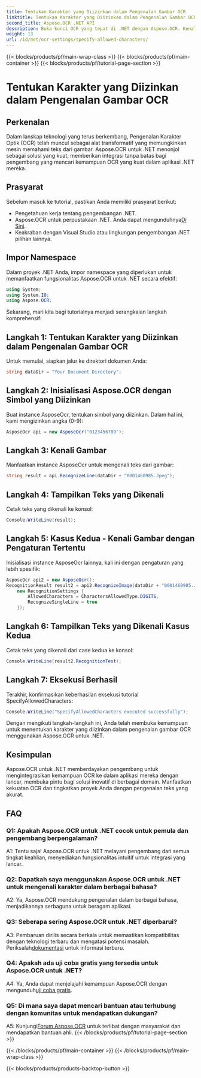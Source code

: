```yaml
---
title: Tentukan Karakter yang Diizinkan dalam Pengenalan Gambar OCR
linktitle: Tentukan Karakter yang Diizinkan dalam Pengenalan Gambar OCR
second_title: Aspose.OCR .NET API
description: Buka kunci OCR yang tepat di .NET dengan Aspose.OCR. Kenali teks dari gambar dengan mudah. Unduh sekarang untuk pengalaman pengembangan yang transformatif.
weight: 13
url: /id/net/ocr-settings/specify-allowed-characters/
---
```


{{< blocks/products/pf/main-wrap-class >}}
{{< blocks/products/pf/main-container >}}
{{< blocks/products/pf/tutorial-page-section >}}

# Tentukan Karakter yang Diizinkan dalam Pengenalan Gambar OCR

## Perkenalan

Dalam lanskap teknologi yang terus berkembang, Pengenalan Karakter Optik (OCR) telah muncul sebagai alat transformatif yang memungkinkan mesin memahami teks dari gambar. Aspose.OCR untuk .NET menonjol sebagai solusi yang kuat, memberikan integrasi tanpa batas bagi pengembang yang mencari kemampuan OCR yang kuat dalam aplikasi .NET mereka.

## Prasyarat

Sebelum masuk ke tutorial, pastikan Anda memiliki prasyarat berikut:

- Pengetahuan kerja tentang pengembangan .NET.
-  Aspose.OCR untuk perpustakaan .NET. Anda dapat mengunduhnya[Di Sini](https://releases.aspose.com/ocr/net/).
- Keakraban dengan Visual Studio atau lingkungan pengembangan .NET pilihan lainnya.

## Impor Namespace

Dalam proyek .NET Anda, impor namespace yang diperlukan untuk memanfaatkan fungsionalitas Aspose.OCR untuk .NET secara efektif:

```csharp
using System;
using System.IO;
using Aspose.OCR;
```

Sekarang, mari kita bagi tutorialnya menjadi serangkaian langkah komprehensif:

## Langkah 1: Tentukan Karakter yang Diizinkan dalam Pengenalan Gambar OCR

Untuk memulai, siapkan jalur ke direktori dokumen Anda:

```csharp
string dataDir = "Your Document Directory";
```

## Langkah 2: Inisialisasi Aspose.OCR dengan Simbol yang Diizinkan

Buat instance AsposeOcr, tentukan simbol yang diizinkan. Dalam hal ini, kami mengizinkan angka (0-9):

```csharp
AsposeOcr api = new AsposeOcr("0123456789");
```

## Langkah 3: Kenali Gambar

Manfaatkan instance AsposeOcr untuk mengenali teks dari gambar:

```csharp
string result = api.RecognizeLine(dataDir + "0001460985.Jpeg");
```

## Langkah 4: Tampilkan Teks yang Dikenali

Cetak teks yang dikenali ke konsol:

```csharp
Console.WriteLine(result);
```

## Langkah 5: Kasus Kedua - Kenali Gambar dengan Pengaturan Tertentu

Inisialisasi instance AsposeOcr lainnya, kali ini dengan pengaturan yang lebih spesifik:

```csharp
AsposeOcr api2 = new AsposeOcr();
RecognitionResult result2 = api2.RecognizeImage(dataDir + "0001460985.Jpeg", 
    new RecognitionSettings { 
        AllowedCharacters = CharactersAllowedType.DIGITS,
        RecognizeSingleLine = true
    });
```

## Langkah 6: Tampilkan Teks yang Dikenali Kasus Kedua

Cetak teks yang dikenali dari case kedua ke konsol:

```csharp
Console.WriteLine(result2.RecognitionText);
```

## Langkah 7: Eksekusi Berhasil

Terakhir, konfirmasikan keberhasilan eksekusi tutorial SpecifyAllowedCharacters:

```csharp
Console.WriteLine("SpecifyAllowedCharacters executed successfully");
```

Dengan mengikuti langkah-langkah ini, Anda telah membuka kemampuan untuk menentukan karakter yang diizinkan dalam pengenalan gambar OCR menggunakan Aspose.OCR untuk .NET.

## Kesimpulan

Aspose.OCR untuk .NET memberdayakan pengembang untuk mengintegrasikan kemampuan OCR ke dalam aplikasi mereka dengan lancar, membuka pintu bagi solusi inovatif di berbagai domain. Manfaatkan kekuatan OCR dan tingkatkan proyek Anda dengan pengenalan teks yang akurat.

## FAQ

### Q1: Apakah Aspose.OCR untuk .NET cocok untuk pemula dan pengembang berpengalaman?

A1: Tentu saja! Aspose.OCR untuk .NET melayani pengembang dari semua tingkat keahlian, menyediakan fungsionalitas intuitif untuk integrasi yang lancar.

### Q2: Dapatkah saya menggunakan Aspose.OCR untuk .NET untuk mengenali karakter dalam berbagai bahasa?

A2: Ya, Aspose.OCR mendukung pengenalan dalam berbagai bahasa, menjadikannya serbaguna untuk beragam aplikasi.

### Q3: Seberapa sering Aspose.OCR untuk .NET diperbarui?

 A3: Pembaruan dirilis secara berkala untuk memastikan kompatibilitas dengan teknologi terbaru dan mengatasi potensi masalah. Periksalah[dokumentasi](https://reference.aspose.com/ocr/net/) untuk informasi terbaru.

### Q4: Apakah ada uji coba gratis yang tersedia untuk Aspose.OCR untuk .NET?

 A4: Ya, Anda dapat menjelajahi kemampuan Aspose.OCR dengan mengunduh[uji coba gratis](https://releases.aspose.com/).

### Q5: Di mana saya dapat mencari bantuan atau terhubung dengan komunitas untuk mendapatkan dukungan?

 A5: Kunjungi[Forum Aspose.OCR](https://forum.aspose.com/c/ocr/16) untuk terlibat dengan masyarakat dan mendapatkan bantuan ahli.
{{< /blocks/products/pf/tutorial-page-section >}}

{{< /blocks/products/pf/main-container >}}
{{< /blocks/products/pf/main-wrap-class >}}

{{< blocks/products/products-backtop-button >}}
